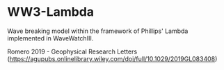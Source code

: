 

# WW3-Lambda
Wave breaking model within the framework of Phillips' Lambda implemented in WaveWatchIII.

Romero 2019 - Geophysical Research Letters (https://agupubs.onlinelibrary.wiley.com/doi/full/10.1029/2019GL083408)
